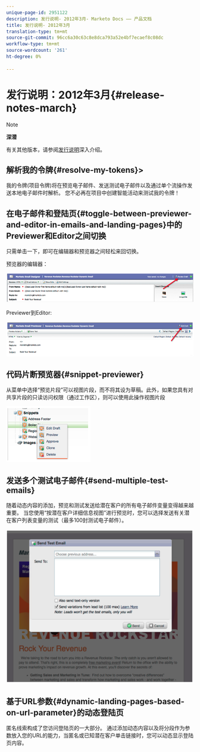 ```yaml
---
unique-page-id: 2951122
description: 发行说明- 2012年3月- Marketo Docs —— 产品文档
title: 发行说明- 2012年3月
translation-type: tm+mt
source-git-commit: 96cc6a30c63c8e8dca793a52e4bf7ecaef8c08dc
workflow-type: tm+mt
source-wordcount: '261'
ht-degree: 0%

---
```



# 发行说明：2012年3月{#release-notes-march}

>[!NOTE]
>
>**深潜**
>
>有关其他版本，请参阅[发行说明](http://docs.marketo.com/display/docs/release+notes)深入介绍。
>
>## 解析我的令牌{#resolve-my-tokens}>

我的令牌(项目令牌)将在预览电子邮件、发送测试电子邮件以及通过单个流操作发送本地电子邮件时解析。 您不必再在项目中创建智能活动来测试我的令牌！

## 在电子邮件和登陆页{#toggle-between-previewer-and-editor-in-emails-and-landing-pages}中的Previewer和Editor之间切换

只需单击一下，即可在编辑器和预览器之间轻松来回切换。

预览器的编辑器：

![](assets/image2014-9-23-10-3a0-3a13.png)

Previewer到Editor:

![](assets/image2014-9-23-10-3a0-3a25.png)

## 代码片断预览器{#snippet-previewer}

从菜单中选择“预览片段”可以视图片段，而不将其设为草稿。此外，如果您具有对共享片段的只读访问权限（通过工作区），则可以使用此操作视图片段

![](assets/image2014-9-23-10-3a0-3a37.png)

## 发送多个测试电子邮件{#send-multiple-test-emails}

随着动态内容的添加，预览和测试发送给潜在客户的所有电子邮件变量变得越来越重要。 当您使用“按潜在客户详细信息视图”进行预览时，您可以选择发送有关潜在客户列表变量的测试（最多100封测试电子邮件）。

![](assets/image2014-9-23-10-3a0-3a50.png)

## 基于URL参数{#dynamic-landing-pages-based-on-url-parameter}的动态登陆页

匿名线索构成了您访问登陆页的一大部分。 通过添加动态内容以及将分段作为参数放入您的URL的能力，当匿名或已知潜在客户单击链接时，您可以动态显示登陆页内容。
